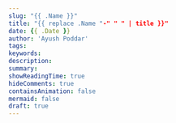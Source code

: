 ```yaml
---
slug: "{{ .Name }}"
title: "{{ replace .Name "-" " " | title }}"
date: {{ .Date }}
author: 'Ayush Poddar'
tags:
keywords:
description:
summary:
showReadingTime: true
hideComments: true
containsAnimation: false
mermaid: false
draft: true
---
```

